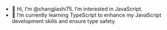 - 👋 Hi, I’m @changjiashi75. I’m interested in JavaScript.
- 🌱 I’m currently learning TypeScript to enhance my JavaScript development skills and ensure type safety.
